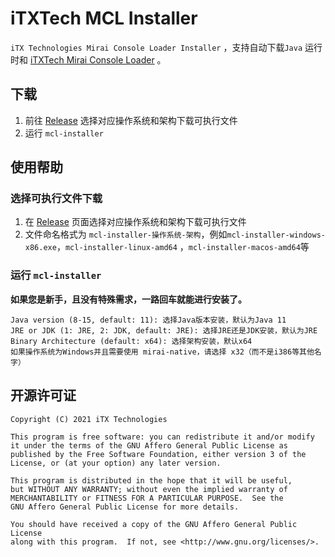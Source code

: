 # iTXTech MCL Installer

`iTX Technologies Mirai Console Loader Installer` ，支持自动下载`Java`
运行时和 [iTXTech Mirai Console Loader](https://github.com/iTXTech/mirai-console-loader) 。

## 下载

1. 前往 [Release](https://github.com/iTXTech/mcl-installer/releases) 选择对应操作系统和架构下载可执行文件
2. 运行 `mcl-installer`

## 使用帮助

### 选择可执行文件下载

1. 在 [Release](https://github.com/iTXTech/mcl-installer/releases) 页面选择对应操作系统和架构下载可执行文件
2. 文件命名格式为 `mcl-installer-操作系统-架构`，例如`mcl-installer-windows-x86.exe`，`mcl-installer-linux-amd64`
   ，`mcl-installer-macos-amd64`等

### 运行 `mcl-installer`

**如果您是新手，且没有特殊需求，一路回车就能进行安装了。**

```
Java version (8-15, default: 11): 选择Java版本安装，默认为Java 11
JRE or JDK (1: JRE, 2: JDK, default: JRE): 选择JRE还是JDK安装，默认为JRE
Binary Architecture (default: x64): 选择架构安装，默认x64
如果操作系统为Windows并且需要使用 mirai-native，请选择 x32（而不是i386等其他名字）
```

## 开源许可证

    Copyright (C) 2021 iTX Technologies

    This program is free software: you can redistribute it and/or modify
    it under the terms of the GNU Affero General Public License as
    published by the Free Software Foundation, either version 3 of the
    License, or (at your option) any later version.

    This program is distributed in the hope that it will be useful,
    but WITHOUT ANY WARRANTY; without even the implied warranty of
    MERCHANTABILITY or FITNESS FOR A PARTICULAR PURPOSE.  See the
    GNU Affero General Public License for more details.

    You should have received a copy of the GNU Affero General Public License
    along with this program.  If not, see <http://www.gnu.org/licenses/>.
